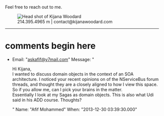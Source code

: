 Feel free to reach out to me.

<figure class="headshot">
    <img src="/content/posts/images/kijana.woodard.headshot.square.jpg" 
         alt="Head shot of Kijana Woodard" />
  <figcaption>214.395.4965 m | contact@kijanawoodard.com</figcaption>
</figure>

[devops]: https://www.devopslive.org/devops-at-gamestop/

---
# comments begin here

- Email: "askafif@y7mail.com"
  Message: "<p>Hi Kijana, <br>I wanted to discuss domain objects in the context of an SOA architecture. I noticed your recent opinions on of the NServiceBus forum threads, and thought they are a closely aligned to how I view this space. So if you allow me, can I pick your brains in the matter. <br>Essentially I look at my Sagas as domain objects. This is also what Udi said in his ADD course. Thoughts?</p>"
  Name: "Afif Mohammed"
  When: "2013-12-30 03:39:30.000"